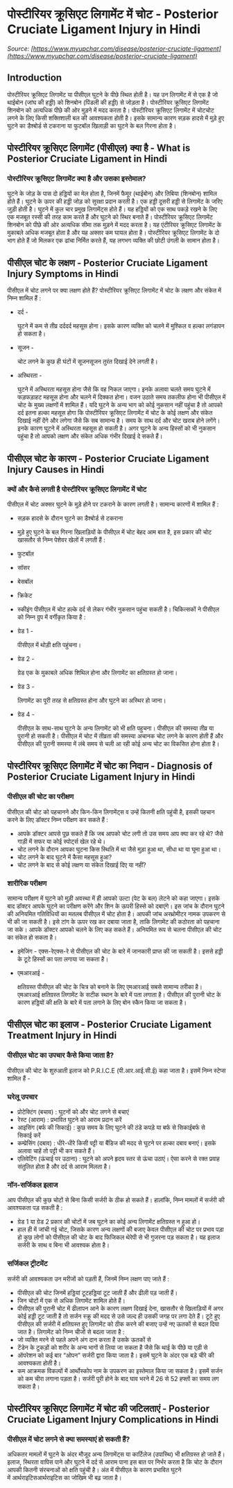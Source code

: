 # पोस्टीरियर क्रूसिएट लिगामेंट में चोट - Posterior Cruciate Ligament Injury in Hindi
_Source: [https://www.myupchar.com/disease/posterior-cruciate-ligament](https://www.myupchar.com/disease/posterior-cruciate-ligament)_

## Introduction
पोस्टीरियर क्रूसिएट लिगामेंट या पीसीएल घुटने के पीछे स्थित होती है। यह उन लिगामेंट में से एक है जो थाईबोन (जांघ की हड्डी) को शिनबोन (पिंडली की हड्डी) से जोड़ता है। पोस्टीरियर क्रूसिएट लिगामेंट शिनबोन को अत्यधिक पीछे की ओर मुड़ने में मदद करता है।
पोस्टीरियर क्रूसिएट लिगामेंट में चोटचोट लगने के लिए किसी शक्तिशाली बल की आवश्यकता होती है। इसके सामान्य कारण सड़क हादसे में मुड़े हुए घुटने का डैश्बोर्ड से टकराना या फुटबॉल खिलाड़ी का घुटने के बल गिरना होता है।

## पोस्टीरियर क्रूसिएट लिगामेंट (पीसीएल) क्या है - What is Posterior Cruciate Ligament in Hindi
### पोस्टीरियर क्रूसिएट लिगामेंट क्या है और उसका इस्तेमाल?
घुटने के जोड़ के पास दो हड्डियों का मेल होता है, जिनमें फैमूर (थाईबोन) और तिबिया (शिनबोन) शामिल होते हैं। घुटने के ऊपर की हड्डी जोड़ को सुरक्षा प्रदान करती है। एक हड्डी दूसरी हड्डी से लिगामेंट के जरिए जुड़ी होती है। घुटने में कुल चार प्रमुख लिगामेंट्स होते हैं। यह हड्डियों को एक साथ पकड़े रखने के लिए एक मजबूत रस्सी की तरह काम करते हैं और घुटने को स्थिर बनाते हैं।
पोस्टीरियर क्रूसिएट लिगामेंट शिनबोन को पीछे की ओर अत्यधिक सीमा तक मुड़ने में मदद करता है। यह एंटीरियर क्रूसिएट लिगामेंट के मुकाबले अधिक मजबूत होता है और यह अक्सर कम घायल होता है। पोस्टीरियर क्रूसिएट लिगामेंट के दो भाग होते हैं जो मिलकर एक ढांचा निर्मित करते हैं, यह लगभग व्यक्ति की छोटी उंगली के सामान होता है।

## पीसीएल चोट के लक्षण - Posterior Cruciate Ligament Injury Symptoms in Hindi
पीसीएल में चोट लगने पर क्या लक्षण होते हैं?
पोस्टीरियर क्रूसिएट लिगामेंट में चोट के लक्षण और संकेत में निम्न शामिल हैं :
- दर्द -
	घुटने में कम से तीव्र दर्ददर्द महसूस होना। इसके कारण व्यक्ति को चलने में मुश्किल व हल्का लगंडापन हो सकता है।
- सूजन -
	चोट लगने के कुछ ही घंटों में सूजनसूजन तुरंत दिखाई देने लगती है।
- अस्थिरता -
	घुटने में अस्थिरता महसूस होना जैसे कि वह निकल जाएगा।
इनके अलावा चलते समय घुटने में फड़फड़ाहट महसूस होना और चलने में दिक्कत होना। वजन उठाते समय तकलीफ होना भी पीसीएल में चोट के मुख्य लक्षणों में शामिल हैं। यदि घुटने के अन्य भाग को कोई नुकसान नहीं पहुंचा है तो आपको दर्द इतना हल्का महसूस होगा कि पोस्टीरियर क्रूसिएट लिगामेंट में चोट के कोई लक्षण और संकेत दिखाई नहीं देंगे और लगेगा जैसे कि सब सामान्य है। समय के साथ दर्द और चोट खराब होने लगेंगे। इनके कारण घुटने में अस्थिरता महसूस हो सकती है। अगर घुटने के अन्य हिस्सों को भी नुकसान पहुंचा है तो आपको लक्षण और संकेत अधिक गंभीर दिखाई दे सकते हैं।

## पीसीएल चोट के कारण - Posterior Cruciate Ligament Injury Causes in Hindi
### क्यों और कैसे लगती है पोस्टीरियर क्रूसिएट लिगामेंट में चोट
पीसीएल में चोट अक्सर घुटने के मुड़े होने पर टकराने के कारण लगती है। सामान्य कारणों में शामिल हैं :
- सड़क हादसे के दौरान घुटने का डैश्बोर्ड से टकराना
- मुड़े हुए घुटने के बल गिरना
खिलाड़ियों के पीसीएल में चोट बेहद आम बात है, इस प्रकार की चोट खासतौर से निम्न पेशेवर खेलों में लगती हैं :
- फुटबॉल
- सॉसर
- बेसबॉल
- क्रिकेट
- स्कीइंग
पीसीएल में चोट हल्के दर्द से लेकर गंभीर नुकसान पहुंचा सकती है। चिकित्सकों ने पीसीएल को निम्न ग्रुप में वर्गीकृत किया है :
- ग्रेड 1 -
	पीसीएल में थोड़ी क्षति पहुंचना।
- ग्रेड 2 -
	ग्रेड एक के मुकाबले अधिक शिथिल होना और लिगामेंट का क्षतिग्रस्त हो जाना।
- ग्रेड 3 -
	लिगामेंट का पूरी तरह से क्षतिग्रस्त होना और घुटने का अस्थिर हो जाना।
- ग्रेड 4 -
	पीसीएल के साथ-साथ घुटने के अन्य लिगामेंट को भी क्षति पहुचना।
पीसीएल की समस्या तीव्र या पुरानी हो सकती है। पीसीएल में चोट में तीव्रता की समस्या अचानक चोट लगने के कारण होती हैं और पीसीएल की पुरानी समस्या में लंबे समय से चली आ रही कोई अन्य चोट का विकसित होना होता है।

## पोस्टीरियर क्रूसिएट लिगामेंट में चोट का निदान - Diagnosis of Posterior Cruciate Ligament Injury in Hindi
### पीसीएल की चोट का परीक्षण
पीसीएल की चोट को पहचानने और किन-किन लिगामेंट्स व उन्हें कितनी क्षति पहुंची है, इसकी पहचान करने के लिए डॉक्टर निम्न परीक्षण कर सकते हैं :
- आपके डॉक्टर आपसे पूछ सकते हैं कि जब आपको चोट लगी तो उस समय आप क्या कर रहे थे? जैसे गाड़ी में सफर या कोई स्पोर्ट्स खेल रहे थे।
- चोट लगने के दौरान आपका घुटना किस स्थिति में था जैसे मुड़ा हुआ था, सीधा था या घूमा हुआ था।
- चोट लगने के बाद घुटने में कैसा महसूस हुआ?
- चोट लगने के बाद से कोई लक्षण या संकेत दिखाई दिए या नहीं?
### शारीरिक परीक्षण
सामान्य परीक्षण में घुटने को मुड़ी अवस्था में ही आपको उल्टा (पेट के बल) लेटने को कहा जाएगा। इसके बाद डॉक्टर आपके घुटने का परीक्षण करेंगे और शिन के ऊपरी हिस्से को दबाएंगे। इस जांच के दौरान घुटने की अनियमित गतिविधियों का मतलब पीसीएल में चोट होता है।
आपकी जांच अरथ्रोमीटर नामक उपकरण से भी की जा सकती है। इसे टांग के ऊपर रख कर दबाया जाता है, ताकि लिगामेंट की कठोरता को पहचाना जा सके। आपके डॉक्टर आपको चलने के लिए कह सकते हैं। अनियमित रूप से चलना पीसीएल की चोट का संकेत हो सकता है।
- इमेजिंग -
एक्स-रेएक्स-रे से पीसीएल की चोट के बारे में जानकारी प्राप्त की जा सकती है। इससे हड्डी के टूटे हिस्सों का पता लगाया जा सकता है।
- एमआरआई -
	क्षतिग्रस्त पीसीएल की चोट के चित्र को बनाने के लिए एमआरआई सबसे सामान्य तरीका है। एमआरआई क्षतिग्रस्त लिगामेंट के सटीक स्थान के बारे में पता लगाता है।
पीसीएल की पुरानी चोट के कारण हड्डियों की क्षति के बारे में पता लगाने के लिए बोन स्कैन किया जा सकता है।

## पीसीएल चोट का इलाज - Posterior Cruciate Ligament Treatment Injury in Hindi
### पीसीएल चोट का उपचार कैसे किया जाता है?
पीसीएल की चोट के शुरुआती इलाज को P.R.I.C.E (पी.आर.आई.सी.ई) कहा जाता है। इसमें निम्न स्टेप्स शामिल हैं -
### घरेलू उपचार
- प्रोटेक्टिंग (बचाव) : घुटनों को और चोट लगने से बचाएं
- रेस्ट (आराम) : प्रभावित घुटने को आराम प्रदान करें
- आइसिंग (बर्फ की सिकाई) : कुछ समय के लिए घुटने की ठंडे कपड़े या बर्फ से सिकाईबर्फ से सिकाई करें
- कम्प्रेसिंग (दबाव) : धीरे-धीरे किसी पट्टी या बैंडिज की मदद से घुटने पर हल्का दबाव बनाएं। इसके अलावा चाहें तो पट्टी भी कर सकते हैं।
- एलिवेटिंग (ऊंचाई पर उठाना) : घुटने को अपने हृदय स्तर से ऊंचा उठाएं। ऐसा करने से रक्त प्रवाह संतुलित होता है और दर्द से आराम मिलता है।
### नॉन-सर्जिकल इलाज
आप पीसीएल की कुछ चोटों से बिना किसी सर्जरी के ठीक हो सकते हैं। हालांकि, निम्न मामलों में सर्जरी की आवश्यकता पड़ सकती है :
- ग्रेड 1 या ग्रेड 2 प्रकार की चोटों में जब घुटने का कोई अन्य लिगामेंट क्षतिग्रस्त न हुआ हो।
- हाल ही में जांची गई चोट, जिसके कारण अन्य लक्षणों की बजाए केवल पीसीएल की चोट पर प्रभाव पड़ा हो
कुछ लोगों को पीसीएल की चोट के बाद फिजिकल थेरेपी से भी गुजरना पड़ सकता है। यह इलाज सर्जरी के साथ व बिना भी आवश्यक होता है।
### सर्जिकल ट्रीटमेंट
सर्जरी की आवश्यकता उन मरीजों को पड़ती हैं, जिनमें निम्न लक्षण पाए जाते हैं :
- पीसीएल की चोट जिनमें हड्डियां टूटहड्डियां टूट जाती हैं और ढीली पड़ जाती हैं।
- जिन चोटों में एक से अधिक लिगामेंट शामिल होते हैं।
- पीसीएल की पुरानी चोट में ढीलापन आने के कारण लक्षण दिखाई देना, खासतौर से खिलाड़ियों में
अगर कोई हड्डी टूट जाती है तो सर्जन स्क्रू की मदद से उसे जल्द ही उसकी जगह पर लगा देते हैं।
टूटे हुए पीसीएल की सर्जरी में क्षतिग्रस्त हुए लिगामेंट को ठीक करने की बजाए उन्हें नए ऊतकों से बदल दिया जात है। लिगामेंट को निम्न चीजों से बदला जाता है :
- जो व्यक्ति मरने से पहले अपने अंग दान करता है उसके ऊतकों से
- टेंडेन के टुकड़ों को शरीर के अन्य भागों से लिया जा सकता है जैसे कि थाई के पीछे या एड़ी से
- ऑपरेशन को कई बार “ओपन” सर्जरी द्वारा किया जाता है। इसमें घुटने के अंदर एक बड़े चीरे की आवश्यकता होती है।
- कम आक्रमक विकल्पों में आर्थोस्कोप नाम के उपकरण का इस्तेमाल किया जा सकता है। इसमें सर्जन को कम चीरा लगाना पड़ता है।
सर्जरी पूरी होने के बाद घाव भरने में 26 से 52 हफ्तों का समय लग सकता है।

## पोस्टीरियर क्रूसिएट लिगामेंट में चोट की जटिलताएं - Posterior Cruciate Ligament Injury Complications in Hindi
### पीसीएल में चोट लगने से क्या समस्याएं हो सकती हैं?
अधिकतर मामलों में घुटने के अंदर मौजूद अन्य लिगामेंट्स या कार्टिलेज (उपास्थि) भी क्षतिग्रस्त हो जाते हैं। इलाज, स्थिरता वापिस पाने और घुटने में दर्द से आराम पाना इस बात पर निर्भर करता है कि चोट के दौरान आपकी कितनी संरचनाओं को क्षति पहुंची है। अंत में पीसीएल के कारण प्रभावित घुटने में आर्थराइटिसआर्थराइटिस का जोखिम भी बढ़ जाता है।

